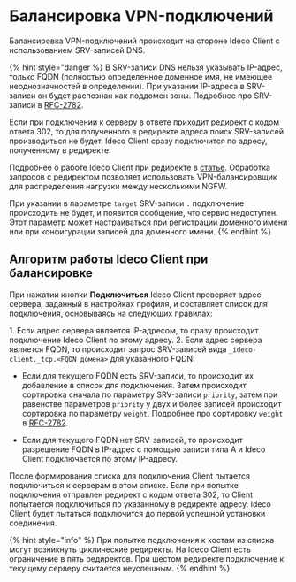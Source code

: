 # Балансировка VPN-подключений

Балансировка VPN-подключений происходит на стороне Ideco Client c использованием SRV-записей DNS.

{% hint style="danger %}
В SRV-записи DNS нельзя указывать IP-адрес, только FQDN (полностью определенное доменное имя, не имеющее неоднозначностей в определении). При указании IP-адреса в SRV-записи он будет распознан как поддомен зоны. Подробнее про SRV-записи в [RFC-2782](https://www.ietf.org/rfc/rfc2782.txt). 

Если при подключении к серверу в ответе приходит редирект с кодом ответа 302, то для полученного в редиректе адреса поиск SRV-записей производиться не будет. Ideco Client сразу подключится по адресу, полученному в редиректе.

Подробнее о работе Ideco Client при редиректе в [статье](/recipes/popular-recipes/ideco-client-processing.md). Обработка запросов c редиректом позволяет использовать VPN-балансировщик для распределения нагрузки между несколькими NGFW.

При указании в параметре `target` SRV-записи `.` подключение происходить не будет, и появится сообщение, что сервис недоступен. Этот параметр может настраиваться при регистрации доменного имени или при конфигурации записей для доменного имени.
{% endhint %}

## Алгоритм работы Ideco Client при балансировке

При нажатии кнопки **Подключиться** Ideco Client проверяет адрес сервера, заданный в настройках профиля, и составляет список для подключения, основываясь на следующих правилах:

1\. Если адрес сервера является IP-адресом, то сразу происходит подключение Ideco Client по этому адресу.
2\. Если адрес сервера является FQDN, то происходит запрос SRV-записей вида `_ideco-client._tcp.<FQDN домена>` для указанного FQDN:

   * Если для текущего FQDN есть SRV-записи, то происходит их добавление в список для подключения. Затем происходит сортировка сначала по параметру SRV-записи `priority`, затем при равенстве параметров `priority` у двух и более записей происходит сортировка по параметру `weight`. Подробнее про сортировку `weight` в [RFC-2782](https://www.ietf.org/rfc/rfc2782.txt).

   * Если для текущего FQDN нет SRV-записей, то происходит разрешение FQDN в IP-адрес с помощью записи типа A и Ideco Client подключается по этому IP-адресу.

После формирования списка для подключения Client пытается подключиться к серверам в этом списке. Если при попытке подключения отправлен редирект с кодом ответа 302, то Client попытается подключиться по указанному в редиректе адресу. Ideco Client будет пытаться подключится до первой успешной установки соединения.

{% hint style="info" %}
При попытке подключения к хостам из списка могут возникнуть циклические редиректы. На Ideco Client есть ограничение в пять редиректов. При шестом редиректе подключение к текущему серверу считается неуспешным.
{% endhint %}
